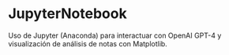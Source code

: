 # JupyterNotebook
Uso de Jupyter (Anaconda) para interactuar con OpenAI GPT-4 y visualización de análisis de notas con Matplotlib.
